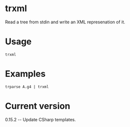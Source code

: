 # trxml

Read a tree from stdin and write an XML represenation of it.

# Usage

    trxml

# Examples

    trparse A.g4 | trxml

# Current version

0.15.2 -- Update CSharp templates.
